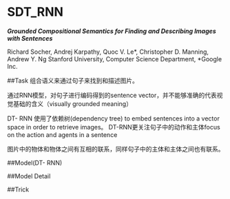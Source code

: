 # SDT_RNN
***Grounded Compositional Semantics
for Finding and Describing Images with Sentences***

Richard Socher, Andrej Karpathy, Quoc V. Le*, Christopher D. Manning, Andrew Y. Ng
Stanford University, Computer Science Department, *Google Inc.

##Task
组合语义来通过句子来找到和描述图片。

通过RNN模型，对句子进行编码得到的sentence vector，并不能够准确的代表视觉基础的含义（visually grounded meaning）

DT- RNN 使用了依赖树(dependency tree) to embed sentences into a vector space in order to retrieve images。 DT-RNN更关注句子中的动作和主体focus on the action and agents in a sentence

图片中的物体和物体之间有互相的联系，同样句子中的主体和主体之间也有联系。

##Model(DT- RNN)



##Model Detail



##Trick

